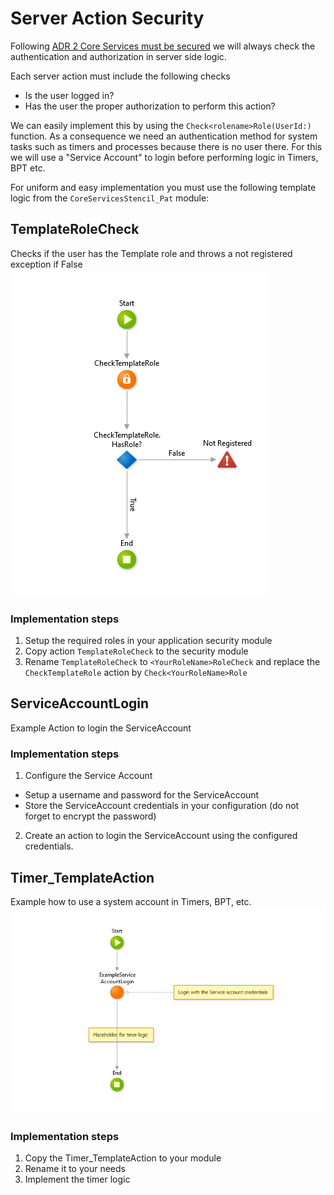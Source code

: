 # Server Action Security

Following [ADR 2 Core Services must be secured](ADR-002-secure-core-services.md) we will always check the authentication and authorization in server side logic.

Each server action must include the following checks
* Is the user logged in?
* Has the user the proper authorization to perform this action?

We can easily implement this by using the `Check<rolename>Role(UserId:)` function. As a consequence we need an authentication method for system tasks such as timers and processes because there is no user there. For this we will use a "Service Account" to login before performing logic in Timers, BPT etc.

For uniform and easy implementation you must use the following template logic from the `CoreServicesStencil_Pat` module:

## TemplateRoleCheck
Checks if the user has the Template role and throws a not registered exception if False
![TemplateRoleCheck action flow](images/TemplateRoleCheck.png)

### Implementation steps

1. Setup the required roles in your application security module
2. Copy action `TemplateRoleCheck` to the security module
3. Rename `TemplateRoleCheck` to `<YourRoleName>RoleCheck` and replace the `CheckTemplateRole` action by
`Check<YourRoleName>Role`

## ServiceAccountLogin
Example Action to login the ServiceAccount
### Implementation steps

1. Configure the Service Account
  * Setup a username and password for the ServiceAccount
  * Store the ServiceAccount credentials in your configuration (do not forget to encrypt the password)
2. Create an action to login the ServiceAccount using the configured credentials.

## Timer_TemplateAction
Example how to use a system account in Timers, BPT, etc.
![Timer_TemplateAction](images\TimerTemplateAction.png)

### Implementation steps
1. Copy the Timer_TemplateAction to your module
2. Rename it to your needs
3. Implement the timer logic
